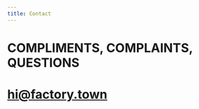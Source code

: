 ```yaml
---
title: Contact
---
```


# COMPLIMENTS, COMPLAINTS, QUESTIONS

# [hi@factory.town](mailto:hi@factory.town)